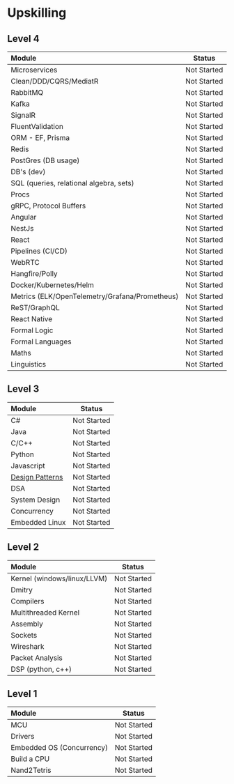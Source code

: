 # Upskilling

## Level 4
| Module              | Status |
| :---------------- | :------: |
| Microservices       |   Not Started   |
| Clean/DDD/CQRS/MediatR       |   Not Started   |
| RabbitMQ       |   Not Started   |
| Kafka       |   Not Started   |
| SignalR       |   Not Started   |
| FluentValidation       |   Not Started   |
| ORM - EF, Prisma       |   Not Started   |
| Redis       |   Not Started   |
| PostGres (DB usage)       |   Not Started   |
| DB's (dev)       |   Not Started   |
| SQL (queries, relational algebra, sets)       |   Not Started   |
| Procs       |   Not Started   |
| gRPC, Protocol Buffers       |   Not Started   |
| Angular       |   Not Started   |
| NestJs       |   Not Started   |
| React       |   Not Started   |
| Pipelines (CI/CD)       |   Not Started   |
| WebRTC       |   Not Started   |
| Hangfire/Polly       |   Not Started   |
| Docker/Kubernetes/Helm       |   Not Started   |
| Metrics (ELK/OpenTelemetry/Grafana/Prometheus)       |   Not Started   |
| ReST/GraphQL       |   Not Started   |
| React Native       |   Not Started   |
| Formal Logic       |   Not Started   |
| Formal Languages       |   Not Started   |
| Maths       |   Not Started   |
| Linguistics       |   Not Started   |

## Level 3
| Module              | Status |
| :---------------- | :------: |
| C#       |   Not Started   |
| Java       |   Not Started   |
| C/C++      |   Not Started   |
| Python      |   Not Started   |
| Javascript       |   Not Started   |
| [Design Patterns](https://github.com/vssGithub/Lab/tree/main/Level3/DesignPatterns)     |   Not Started   |
| DSA       |   Not Started   |
| System Design       |   Not Started   |
| Concurrency       |   Not Started   |
| Embedded Linux       |   Not Started   |


## Level 2
| Module              | Status |
| :---------------- | :------: |
| Kernel (windows/linux/LLVM)       |   Not Started   |
| Dmitry           |   Not Started    |
| Compilers   |  Not Started    |
| Multithreaded Kernel |  Not Started    |
| Assembly |  Not Started    |
| Sockets |  Not Started    |
| Wireshark |  Not Started    |
| Packet Analysis |  Not Started    |
| DSP (python, c++) |  Not Started    |

## Level 1
| Module              | Status |
| :---------------- | :------: |
| MCU       |   Not Started   |
| Drivers           |   Not Started    |
| Embedded OS (Concurrency)    |  Not Started    |
| Build a CPU |  Not Started    |
| Nand2Tetris |  Not Started    |
